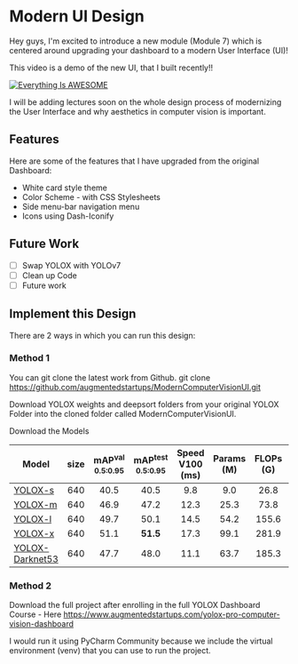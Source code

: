 # Modern UI Design

Hey guys, I'm excited to introduce a new module (Module 7) which is centered around upgrading your dashboard to a modern User Interface (UI)!

This video is a demo of the new UI, that I built recently!!

[![Everything Is AWESOME](https://img.youtube.com/vi/StTqXEQ2l-Y/0.jpg)](https://www.youtube.com/watch?v=StTqXEQ2l-Y "Everything Is AWESOME")

I will be adding lectures soon on the whole design process of modernizing the User Interface and why aesthetics in computer vision is important. 

## Features

Here are some of the features that I have upgraded from the original Dashboard:

* White card style theme
* Color Scheme - with CSS Stylesheets
* Side menu-bar navigation menu
* Icons using Dash-Iconify

## Future Work

- [ ]  Swap YOLOX with YOLOv7
- [ ]  Clean up Code
- [ ]  Future work

## Implement this Design

There are 2 ways in which you can run this design: 

### Method 1

You can git clone the latest work from Github. 
git clone https://github.com/augmentedstartups/ModernComputerVisionUI.git

Download YOLOX weights and deepsort folders from your original YOLOX Folder into the cloned folder called ModernComputerVisionUI.

Download the Models

|Model |size |mAP<sup>val<br>0.5:0.95 |mAP<sup>test<br>0.5:0.95 | Speed V100<br>(ms) | Params<br>(M) |FLOPs<br>(G)| weights |
| ------        |:---: | :---:    | :---:       |:---:     |:---:  | :---: | :----: |
|[YOLOX-s](./exps/default/yolox_s.py)    |640  |40.5 |40.5      |9.8      |9.0 | 26.8 | [github](https://github.com/Megvii-BaseDetection/YOLOX/releases/download/0.1.1rc0/yolox_s.pth) |
|[YOLOX-m](./exps/default/yolox_m.py)    |640  |46.9 |47.2      |12.3     |25.3 |73.8| [github](https://github.com/Megvii-BaseDetection/YOLOX/releases/download/0.1.1rc0/yolox_m.pth) |
|[YOLOX-l](./exps/default/yolox_l.py)    |640  |49.7 |50.1      |14.5     |54.2| 155.6 | [github](https://github.com/Megvii-BaseDetection/YOLOX/releases/download/0.1.1rc0/yolox_l.pth) |
|[YOLOX-x](./exps/default/yolox_x.py)   |640   |51.1 |**51.5**  | 17.3    |99.1 |281.9 | [github](https://github.com/Megvii-BaseDetection/YOLOX/releases/download/0.1.1rc0/yolox_x.pth) |
|[YOLOX-Darknet53](./exps/default/yolov3.py)   |640  | 47.7 | 48.0 | 11.1 |63.7 | 185.3 | [github](https://github.com/Megvii-BaseDetection/YOLOX/releases/download/0.1.1rc0/yolox_darknet.pth) |


### Method 2

Download the full project after enrolling in the full YOLOX Dashboard Course - Here https://www.augmentedstartups.com/yolox-pro-computer-vision-dashboard

I would run it using PyCharm Community because we include the virtual environment (venv) that you can use to run the project.




